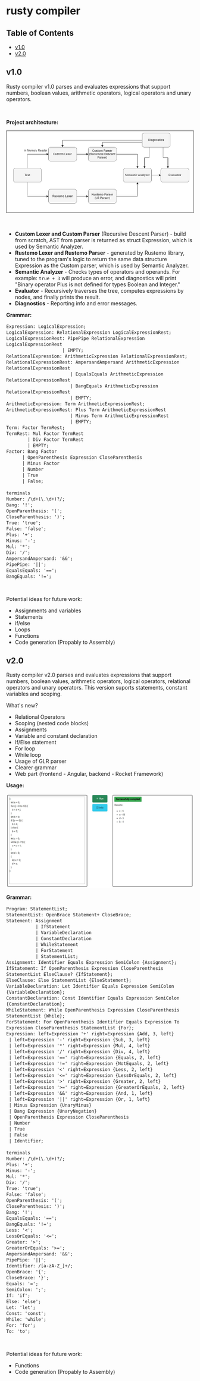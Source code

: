 # rusty compiler

## Table of Contents

- [v1.0](#v10)
- [v2.0](#v20)

## v1.0
Rusty compiler v1.0 parses and evaluates expressions that support numbers, boolean values, arithmetic operators, logical operators and unary operators.

<br>

**Project architecture:**

![alt text](https://github.com/bjelicamarko/rusty/blob/main/picture.png)

<br>

- **Custom Lexer and Custom Parser** (Recursive Descent Parser) - build from scratch, AST from parser is returned as struct Expression, which is used by Semantic Analyzer.
- **Rustemo Lexer and Rustemo Parser** - generated by Rustemo library, tuned to the program's logic to return the same data structure Expression as the Custom parser, which is used by Semantic Analyzer.
- **Semantic Analyzer** - Checks types of operators and operands. For example: `true + 3` will produce an error, and diagnostics will print "Binary operator Plus is not defined for types Boolean and Integer."
- **Evaluator** - Recursively traverses the tree, computes expressions by nodes, and finally prints the result.
- **Diagnostics** - Reporting info and error messages.

**Grammar:**

```plaintext
Expression: LogicalExpression;
LogicalExpression: RelationalExpression LogicalExpressionRest;
LogicalExpressionRest: PipePipe RelationalExpression LogicalExpressionRest 
                     | EMPTY;
RelationalExpression: ArithmeticExpression RelationalExpressionRest;
RelationalExpressionRest: AmpersandAmpersand ArithmeticExpression RelationalExpressionRest
                        | EqualsEquals ArithmeticExpression RelationalExpressionRest
                        | BangEquals ArithmeticExpression RelationalExpressionRest
                        | EMPTY;
ArithmeticExpression: Term ArithmeticExpressionRest;
ArithmeticExpressionRest: Plus Term ArithmeticExpressionRest 
                        | Minus Term ArithmeticExpressionRest
                        | EMPTY;
Term: Factor TermRest;
TermRest: Mul Factor TermRest
        | Div Factor TermRest
        | EMPTY;
Factor: Bang Factor
      | OpenParenthesis Expression CloseParenthesis
      | Minus Factor
      | Number
      | True
      | False;

terminals
Number: /\d+(\.\d+)?/;
Bang: '!';
OpenParenthesis: '(';
CloseParenthesis: ')';
True: 'true';
False: 'false';
Plus: '+';
Minus: '-';
Mul: '*';
Div: '/';
AmpersandAmpersand: '&&';
PipePipe: '||';
EqualsEquals: '==';
BangEquals: '!=';
```
<br>

Potential ideas for future work:
- Assignments and variables
- Statements 
- if/else 
- Loops
- Functions
- Code generation (Propably to Assembly)

## v2.0
Rusty compiler v2.0 parses and evaluates expressions that support numbers, boolean values, arithmetic operators, logical operators, relational operators and unary operators. This version suports statements, constant variables and scoping.

What's new?
- Relational Operators
- Scoping (nested code blocks)
- Assignments
- Variable and constant declaration
- If/Else statement
- For loop
- While loop
- Usage of GLR parser
- Clearer grammar
- Web part (frontend - Angular, backend - Rocket Framework)

**Usage:**

![alt text](https://github.com/bjelicamarko/rusty/blob/main/results.JPG)

**Grammar:**

```plaintext
Program: StatementList;
StatementList: OpenBrace Statement+ CloseBrace;
Statement: Assignment
           | IfStatement
           | VariableDeclaration
           | ConstantDeclaration
           | WhileStatement
           | ForStatement
           | StatementList;
Assignment: Identifier Equals Expression SemiColon {Assignment};
IfStatement: If OpenParenthesis Expression CloseParenthesis StatementList ElseClause? {IfStatement};
ElseClause: Else StatementList {ElseStatement};
VariableDeclaration: Let Identifier Equals Expression SemiColon {VariableDeclaration};
ConstantDeclaration: Const Identifier Equals Expression SemiColon {ConstantDeclaration};
WhileStatement: While OpenParenthesis Expression CloseParenthesis StatementList {While}; 
ForStatement: For OpenParenthesis Identifier Equals Expression To Expression CloseParenthesis StatementList {For};   
Expression: left=Expression '+' right=Expression {Add, 3, left}
 | left=Expression '-' right=Expression {Sub, 3, left}
 | left=Expression '*' right=Expression {Mul, 4, left}
 | left=Expression '/' right=Expression {Div, 4, left}
 | left=Expression '==' right=Expression {Equals, 2, left}
 | left=Expression '!=' right=Expression {NotEquals, 2, left}
 | left=Expression '<' right=Expression {Less, 2, left}
 | left=Expression '<=' right=Expression {LessOrEquals, 2, left}
 | left=Expression '>' right=Expression {Greater, 2, left}
 | left=Expression '>=' right=Expression {GreaterOrEquals, 2, left}
 | left=Expression '&&' right=Expression {And, 1, left}
 | left=Expression '||' right=Expression {Or, 1, left}
 | Minus Expression {UnaryMinus}
 | Bang Expression {UnaryNegation}
 | OpenParenthesis Expression CloseParenthesis
 | Number
 | True
 | False
 | Identifier;

terminals
Number: /\d+(\.\d+)?/;
Plus: '+';
Minus: '-';
Mul: '*';
Div: '/';
True: 'true';
False: 'false';
OpenParenthesis: '(';
CloseParenthesis: ')';
Bang: '!';
EqualsEquals: '==';
BangEquals: '!=';
Less: '<';
LessOrEquals: '<=';
Greater: '>';
GreaterOrEquals: '>=';
AmpersandAmpersand: '&&';
PipePipe: '||';
Identifier: /[a-zA-Z_]+/;
OpenBrace: '{';
CloseBrace: '}';
Equals: '=';
SemiColon: ';';
If: 'if';
Else: 'else';
Let: 'let';
Const: 'const';
While: 'while';
For: 'for';
To: 'to';
```
<br>

Potential ideas for future work:
- Functions
- Code generation (Propably to Assembly)
